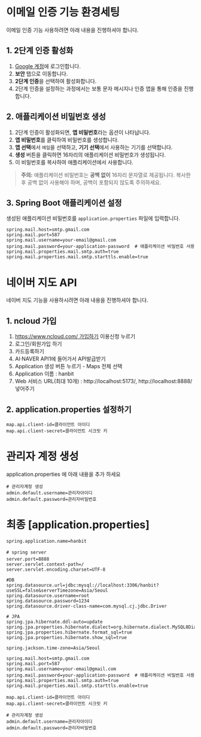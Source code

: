 # 이메일 인증 기능 환경세팅
이메일 인증 기능 사용하려면 아래 내용을 진행하셔야 합니다.

## 1. 2단계 인증 활성화
1. [Google 계정](https://myaccount.google.com/)에 로그인합니다.
2. **보안** 탭으로 이동합니다.
3. **2단계 인증**을 선택하여 활성화합니다.
4. 2단계 인증을 설정하는 과정에서는 보통 문자 메시지나 인증 앱을 통해 인증을 진행합니다.

## 2. 애플리케이션 비밀번호 생성
1. 2단계 인증이 활성화되면, **앱 비밀번호**라는 옵션이 나타납니다.
2. **앱 비밀번호**를 클릭하여 비밀번호를 생성합니다.
3. **앱 선택**에서 `메일`을 선택하고, **기기 선택**에서 사용하는 기기를 선택합니다.
4. **생성** 버튼을 클릭하면 16자리의 애플리케이션 비밀번호가 생성됩니다.
5. 이 비밀번호를 복사하여 애플리케이션에서 사용합니다.

> **주의:** 애플리케이션 비밀번호는 **공백 없이** 16자리 문자열로 제공됩니다. 복사한 후 공백 없이 사용해야 하며, 공백이 포함되지 않도록 주의하세요.

## 3. Spring Boot 애플리케이션 설정
생성된 애플리케이션 비밀번호를 `application.properties` 파일에 입력합니다.

```properties
spring.mail.host=smtp.gmail.com
spring.mail.port=587
spring.mail.username=your-email@gmail.com
spring.mail.password=your-application-password  # 애플리케이션 비밀번호 사용
spring.mail.properties.mail.smtp.auth=true
spring.mail.properties.mail.smtp.starttls.enable=true
````
# 네이버 지도 API
네이버 지도 기능을 사용하시려면 아래 내용을 진행하셔야 합니다.

## 1. ncloud 가입
1. [https://www.ncloud.com/ 가입하기](https://www.ncloud.com/product/applicationService/maps) 이용신청 누르기
2. 로그인/회원가입 하기
3. 카드등록하기
4. AI·NAVER API1에 들어가서 API발급받기
5. Application 생성 버튼 누르기 - Maps 전체 선택
6. Application 이름 : hanbit
7. Web 서비스 URL(최대 10개) : http://localhost:5173/, http://localhost:8888/ 넣어주기

## 2. application.properties 설정하기
```
map.api.client-id=클라이언트 아이디
map.api.client-secret=클라이언트 시크릿 키
```
# 관리자 계정 생성
application.properties 에 아래 내용을 추가 하세요
```
# 관리자계정 생성
admin.default.username=관리자아이디
admin.default.password=관리자비밀번호
```

# 최종 [application.properties]
```
spring.application.name=hanbit

# spring server
server.port=8888
server.servlet.context-path=/
server.servlet.encoding.charset=UTF-8

#DB
spring.datasource.url=jdbc:mysql://localhost:3306/hanbit?useSSL=false&serverTimezone=Asia/Seoul
spring.datasource.username=root
spring.datasource.password=1234
spring.datasource.driver-class-name=com.mysql.cj.jdbc.Driver

# JPA 
spring.jpa.hibernate.ddl-auto=update
spring.jpa.properties.hibernate.dialect=org.hibernate.dialect.MySQL8Dialect
spring.jpa.properties.hibernate.format_sql=true
spring.jpa.properties.hibernate.show_sql=true

spring.jackson.time-zone=Asia/Seoul

spring.mail.host=smtp.gmail.com
spring.mail.port=587
spring.mail.username=your-email@gmail.com
spring.mail.password=your-application-password  # 애플리케이션 비밀번호 사용
spring.mail.properties.mail.smtp.auth=true
spring.mail.properties.mail.smtp.starttls.enable=true

map.api.client-id=클라이언트 아이디
map.api.client-secret=클라이언트 시크릿 키

# 관리자계정 생성
admin.default.username=관리자아이디
admin.default.password=관리자비밀번호


```


